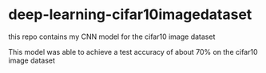 # deep-learning-cifar10imagedataset
this repo contains my CNN model for the cifar10 image dataset

This model was able to achieve a test accuracy of about 70% on the cifar10 image dataset

